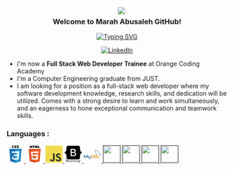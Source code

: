<img width="250" align="right"  src="https://cdna.artstation.com/p/assets/images/images/035/693/656/original/gwyneth-balucio-hello-world.gif?1615642877"/>
<h3 align="center">
  Welcome to Marah Abusaleh GitHub!
</h3>

<p align="center">
  <a href="https://git.io/typing-svg">
    <img src="https://readme-typing-svg.demolab.com?font=Fira+Code&weight=500&pause=1000&color=F79BC1&width=435&lines=Full+Stack+Web+Developer" alt="Typing SVG" />
  </a>
</p> 
<p align="center">
  <a href="https://www.linkedin.com/in/melissa-cristine-ribeiro/">
    <img alt="LinkedIn" src="https://img.shields.io/badge/linkedin-%230077B5.svg?style=for-the-badge&logo=linkedin&logoColor=white" />
  </a>
</p>


- I'm now a <strong>Full Stack Web Developer Trainee</strong> at Orange Coding Academy
- I'm a Computer Engineering graduate from JUST.
- I am looking for a position as a full-stack web developer where my
software development knowledge, research skills, and dedication will be utilized. Comes with a strong desire to learn and work simultaneously, and an eagerness to hone exceptional communication and teamwork skills.


### Languages :

<p align="left"> 
  <a href="https://www.w3schools.com/css/" target="_blank" rel="noreferrer"> 
    <img src="https://raw.githubusercontent.com/devicons/devicon/master/icons/css3/css3-original-wordmark.svg" alt="css3" width="40" height="40"/> 
  </a>  
  <a href="https://www.w3.org/html/" target="_blank" rel="noreferrer"> 
    <img src="https://raw.githubusercontent.com/devicons/devicon/master/icons/html5/html5-original-wordmark.svg" alt="html5" width="40" height="40"/> 
  </a> 
  <a href="https://developer.mozilla.org/en-US/docs/Web/JavaScript" target="_blank" rel="noreferrer"> 
    <img src="https://raw.githubusercontent.com/devicons/devicon/master/icons/javascript/javascript-original.svg" alt="javascript" width="40" height="40"/> 
  </a> 
  <a href="https://getbootstrap.com" target="_blank" rel="noreferrer"> 
    <img src="https://raw.githubusercontent.com/devicons/devicon/master/icons/bootstrap/bootstrap-plain-wordmark.svg" alt="bootstrap" width="40" height="40"/> 
  </a> 
  <a href="https://www.mysql.com/" target="_blank" rel="noreferrer"> 
    <img src="https://raw.githubusercontent.com/devicons/devicon/master/icons/mysql/mysql-original-wordmark.svg" alt="mysql" width="40" height="40"/> 
  </a> 
  <a href="" target="_blank" rel="noreferrer"> 
    <img src="https://cdn.jsdelivr.net/gh/devicons/devicon/icons/php/php-original.svg" width="40" height="40"/> 
  </a> 
  <a href="" target="_blank" rel="noreferrer"> 
    <img src="https://cdn.jsdelivr.net/gh/devicons/devicon/icons/laravel/laravel-plain-wordmark.svg" width="40" height="40"/> 
  </a> 
  <a href="" target="_blank" rel="noreferrer"> 
    <img src="https://cdn.jsdelivr.net/gh/devicons/devicon/icons/react/react-original-wordmark.svg" width="40" height="40"/> 
  </a> 
  <a href="" target="_blank" rel="noreferrer"> 
    <img src="https://cdn.jsdelivr.net/gh/devicons/devicon/icons/wordpress/wordpress-original.svg" width="40" height="40"/> 
  </a> 
</p>



